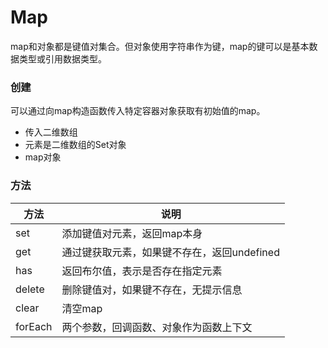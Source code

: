 # Map

map和对象都是键值对集合。但对象使用字符串作为键，map的键可以是基本数据类型或引用数据类型。

### 创建

可以通过向map构造函数传入特定容器对象获取有初始值的map。

* 传入二维数组
* 元素是二维数组的Set对象
* map对象

### 方法

| 方法    | 说明                                        |
| ------- | ------------------------------------------- |
| set     | 添加键值对元素，返回map本身                 |
| get     | 通过键获取元素，如果键不存在，返回undefined |
| has     | 返回布尔值，表示是否存在指定元素            |
| delete  | 删除键值对，如果键不存在，无提示信息        |
| clear   | 清空map                                     |
| forEach | 两个参数，回调函数、对象作为函数上下文      |

